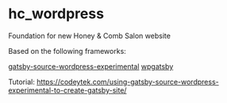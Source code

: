 # hc_wordpress

Foundation for new Honey & Comb Salon website

Based on the following frameworks:

[gatsby-source-wordpress-experimental](https://github.com/gatsbyjs/gatsby-source-wordpress-experimental)
[wpgatsby](https://github.com/gatsbyjs/wp-gatsby)

Tutorial:
https://codeytek.com/using-gatsby-source-wordpress-experimental-to-create-gatsby-site/
